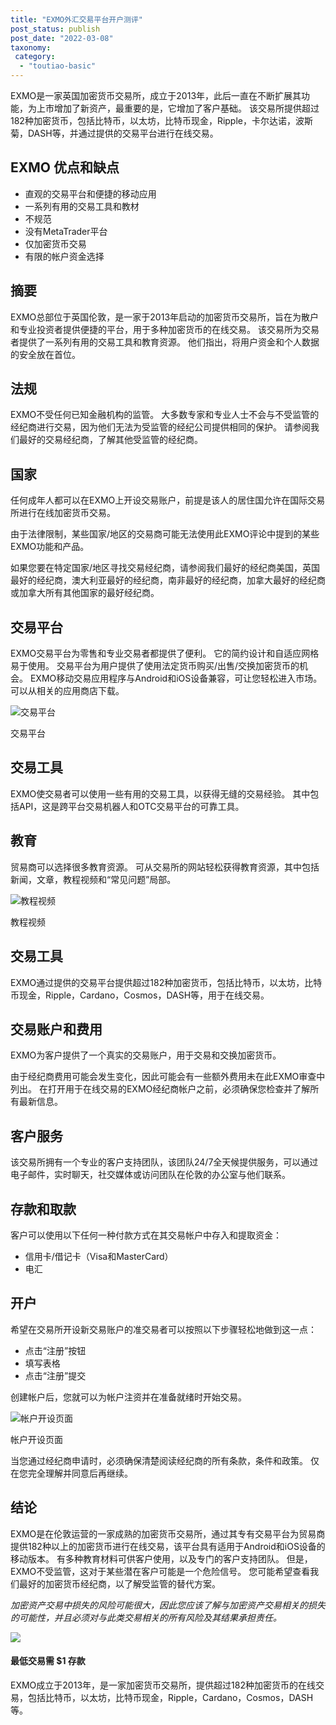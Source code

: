 ```yaml
---
title: "EXMO外汇交易平台开户测评"
post_status: publish
post_date: "2022-03-08"
taxonomy:
 category: 
  - "toutiao-basic"
---
```


EXMO是一家英国加密货币交易所，成立于2013年，此后一直在不断扩展其功能，为上市增加了新资产，最重要的是，它增加了客户基础。 该交易所提供超过182种加密货币，包括比特币，以太坊，比特币现金，Ripple，卡尔达诺，波斯菊，DASH等，并通过提供的交易平台进行在线交易。

## EXMO 优点和缺点
- 直观的交易平台和便捷的移动应用
- 一系列有用的交易工具和教材
- 不规范
- 没有MetaTrader平台
- 仅加密货币交易
- 有限的帐户资金选择

## 摘要

EXMO总部位于英国伦敦，是一家于2013年启动的加密货币交易所，旨在为散户和专业投资者提供便捷的平台，用于多种加密货币的在线交易。 该交易所为交易者提供了一系列有用的交易工具和教育资源。 他们指出，将用户资金和个人数据的安全放在首位。

## 法规

EXMO不受任何已知金融机构的监管。 大多数专家和专业人士不会与不受监管的经纪商进行交易，因为他们无法为受监管的经纪公司提供相同的保护。 请参阅我们最好的交易经纪商，了解其他受监管的经纪商。

## 国家

任何成年人都可以在EXMO上开设交易账户，前提是该人的居住国允许在国际交易所进行在线加密货币交易。

由于法律限制，某些国家/地区的交易商可能无法使用此EXMO评论中提到的某些EXMO功能和产品。

如果您要在特定国家/地区寻找交易经纪商，请参阅我们最好的经纪商美国，英国最好的经纪商，澳大利亚最好的经纪商，南非最好的经纪商，加拿大最好的经纪商或加拿大所有其他国家的最好经纪商。

## 交易平台

EXMO交易平台为零售和专业交易者都提供了便利。 它的简约设计和自适应网格易于使用。 交易平台为用户提供了使用法定货币购买/出售/交换加密货币的机会。 EXMO移动交易应用程序与Android和iOS设备兼容，可让您轻松进入市场。 可以从相关的应用商店下载。

![交易平台](https://cdn.fendou.la/funstoutiao/2020/11/EXMO-Review-Trading-Platform-1024x734.jpg "交易平台")

交易平台

## 交易工具

EXMO使交易者可以使用一些有用的交易工具，以获得无缝的交易经验。 其中包括API，这是跨平台交易机器人和OTC交易平台的可靠工具。

## 教育

贸易商可以选择很多教育资源。 可从交易所的网站轻松获得教育资源，其中包括新闻，文章，教程视频和“常见问题”局部。

![教程视频](https://cdn.fendou.la/funstoutiao/2020/11/EXMO-Review-Tutorial-Videos--1024x195.jpg "教程视频")

教程视频

## 交易工具

EXMO通过提供的交易平台提供超过182种加密货币，包括比特币，以太坊，比特币现金，Ripple，Cardano，Cosmos，DASH等，用于在线交易。

## 交易账户和费用

EXMO为客户提供了一个真实的交易账户，用于交易和交换加密货币。

由于经纪商费用可能会发生变化，因此可能会有一些额外费用未在此EXMO审查中列出。 在打开用于在线交易的EXMO经纪商帐户之前，必须确保您检查并了解所有最新信息。

## 客户服务

该交易所拥有一个专业的客户支持团队，该团队24/7全天候提供服务，可以通过电子邮件，实时聊天，社交媒体或访问团队在伦敦的办公室与他们联系。

## 存款和取款

客户可以使用以下任何一种付款方式在其交易帐户中存入和提取资金：
- 信用卡/借记卡（Visa和MasterCard）
- 电汇

## 开户

希望在交易所开设新交易账户的准交易者可以按照以下步骤轻松地做到这一点：
- 点击“注册”按钮
- 填写表格
- 点击“注册”提交

创建帐户后，您就可以为帐户注资并在准备就绪时开始交易。

![帐户开设页面](https://cdn.fendou.la/funstoutiao/2020/11/EXMO-Review-Account-Opening-Page-488x1024.jpg "帐户开设页面")

帐户开设页面

当您通过经纪商申请时，必须确保清楚阅读经纪商的所有条款，条件和政策。 仅在您完全理解并同意后再继续。

## 结论

EXMO是在伦敦运营的一家成熟的加密货币交易所，通过其专有交易平台为贸易商提供182种以上的加密货币进行在线交易，该平台具有适用于Android和iOS设备的移动版本。 有多种教育材料可供客户使用，以及专门的客户支持团队。 但是，EXMO不受监管，这对于某些潜在客户可能是一个危险信号。 您可能希望查看我们最好的加密货币经纪商，以了解受监管的替代方案。

_加密资产交易中损失的风险可能很大，因此您应该了解与加密资产交易相关的损失的可能性，并且必须对与此类交易相关的所有风险及其结果承担责任。_

![](https://cdn.fendou.la/funstoutiao/2020/11/EXMO-Logo.png)

#### 最低交易需 **$1** 存款

EXMO成立于2013年，是一家加密货币交易所，提供超过182种加密货币的在线交易，包括比特币，以太坊，比特币现金，Ripple，Cardano，Cosmos，DASH等。
